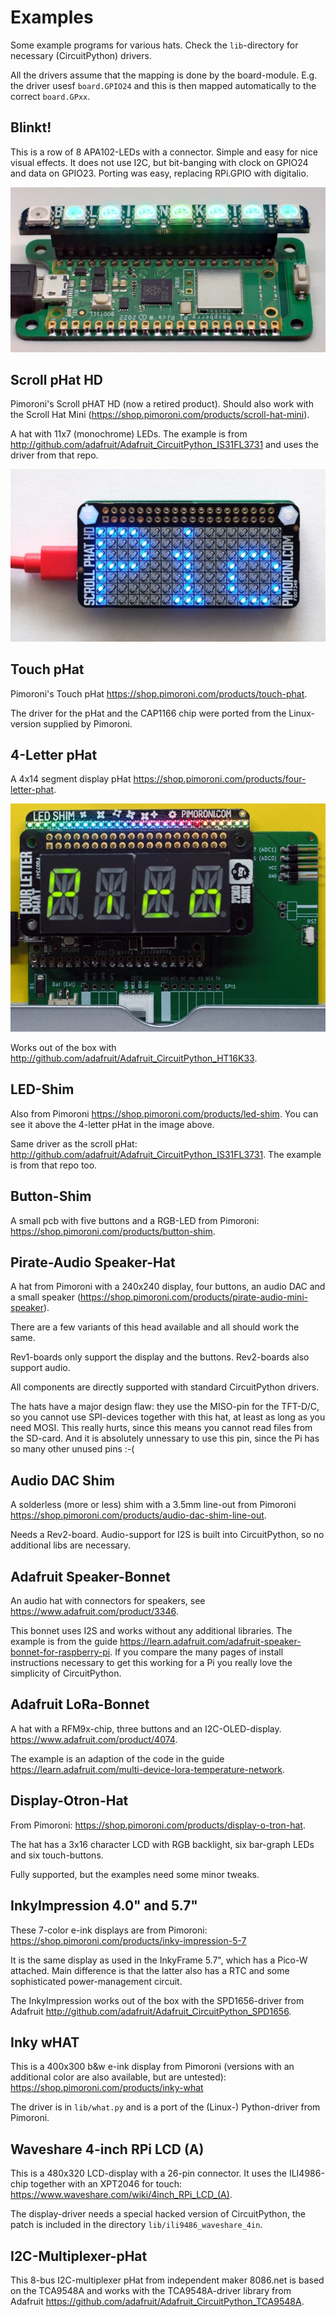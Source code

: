 Examples
========

Some example programs for various hats. Check the `lib`-directory for
necessary (CircuitPython) drivers.

All the drivers assume that the mapping is done by the board-module.
E.g. the driver usesf `board.GPIO24` and this is then mapped automatically
to the correct `board.GPxx`.


Blinkt!
-------

This is a row of 8 APA102-LEDs with a connector. Simple and easy for nice
visual effects. It does not use I2C, but bit-banging with clock on GPIO24
and data on GPIO23. Porting was easy, replacing RPi.GPIO with digitalio.

![](blinkt.jpg)


Scroll pHat HD
--------------

Pimoroni's Scroll pHAT HD (now a retired product). Should also work
with the Scroll Hat Mini (<https://shop.pimoroni.com/products/scroll-hat-mini>).

A hat with 11x7 (monochrome) LEDs. The example is from
<http://github.com/adafruit/Adafruit_CircuitPython_IS31FL3731> and
uses the driver from that repo.

![](scroll-phat-hd.jpg)


Touch pHat
----------

Pimoroni's Touch pHat <https://shop.pimoroni.com/products/touch-phat>.

The driver for the pHat and the CAP1166 chip were ported from the
Linux-version supplied by Pimoroni.


4-Letter pHat
-------------

A 4x14 segment display pHat <https://shop.pimoroni.com/products/four-letter-phat>.

![](4letter_hat-led_shim.jpg)

Works out of the box with <http://github.com/adafruit/Adafruit_CircuitPython_HT16K33>.


LED-Shim
--------

Also from Pimoroni <https://shop.pimoroni.com/products/led-shim>. You can see
it above the 4-letter pHat in the image above.

Same driver as the scroll pHat: <http://github.com/adafruit/Adafruit_CircuitPython_IS31FL3731>. The example is from that repo too.


Button-Shim
-----------

A small pcb with five buttons and a RGB-LED from Pimoroni:
<https://shop.pimoroni.com/products/button-shim>.


Pirate-Audio Speaker-Hat
------------------------

A hat from Pimoroni with a 240x240 display, four buttons, an audio DAC and
a small speaker (<https://shop.pimoroni.com/products/pirate-audio-mini-speaker>).

There are a few variants of this head available and all should work the same.

Rev1-boards only support the display and the buttons.
Rev2-boards also support audio.

All components are directly supported with standard CircuitPython drivers.

The hats have a major design flaw: they use the MISO-pin for the TFT-D/C,
so you cannot use SPI-devices together with this hat, at least as long as
you need MOSI. This really hurts, since this means you cannot read files
from the SD-card. And it is absolutely unnessary to use this pin, since
the Pi has so many other unused pins :-(


Audio DAC Shim
--------------

A solderless (more or less) shim with a 3.5mm line-out from Pimoroni
<https://shop.pimoroni.com/products/audio-dac-shim-line-out>.

Needs a Rev2-board. Audio-support for I2S is built into CircuitPython,
so no additional libs are necessary.


Adafruit Speaker-Bonnet
-----------------------

An audio hat with connectors for speakers, see
<https://www.adafruit.com/product/3346>.

This bonnet uses I2S and works without any additional libraries.
The example is from the guide
<https://learn.adafruit.com/adafruit-speaker-bonnet-for-raspberry-pi>. If you
compare the many pages of install instructions necessary to get this
working for a Pi you really love the simplicity of CircuitPython.


Adafruit LoRa-Bonnet
--------------------

A hat with a RFM9x-chip, three buttons and an I2C-OLED-display.
<https://www.adafruit.com/product/4074>.

The example is an adaption of the code in the guide
<https://learn.adafruit.com/multi-device-lora-temperature-network>.


Display-Otron-Hat
-----------------

From Pimoroni: <https://shop.pimoroni.com/products/display-o-tron-hat>.

The hat has a 3x16 character LCD with RGB backlight, six bar-graph
LEDs and six touch-buttons.

Fully supported, but the examples need some minor tweaks.


InkyImpression 4.0" and 5.7"
----------------------------

These 7-color e-ink displays are from Pimoroni:
<https://shop.pimoroni.com/products/inky-impression-5-7>

It is the same display as used in the InkyFrame 5.7", which has a Pico-W
attached. Main difference is that the latter also has a RTC and
some sophisticated power-management circuit.

The InkyImpression works out of the box with the SPD1656-driver from
Adafruit <http://github.com/adafruit/Adafruit_CircuitPython_SPD1656>.

Inky wHAT
---------

This is a 400x300 b&w e-ink display from Pimoroni (versions with an
additional color are also available, but are untested):
<https://shop.pimoroni.com/products/inky-what>

The driver is in `lib/what.py` and is a port of the (Linux-) Python-driver
from Pimoroni.


Waveshare 4-inch RPi LCD (A)
----------------------------

This is a 480x320 LCD-display with a 26-pin connector. It uses
the ILI4986-chip together with an XPT2046 for touch:
<https://www.waveshare.com/wiki/4inch_RPi_LCD_(A)>.

The display-driver needs a special hacked version of CircuitPython, the
patch is included in the directory `lib/ili9486_waveshare_4in`.


I2C-Multiplexer-pHat
--------------------

This 8-bus I2C-multiplexer pHat from independent maker 8086.net is based
on the TCA9548A and works with the TCA9548A-driver library from Adafruit
<https://github.com/adafruit/Adafruit_CircuitPython_TCA9548A>.

